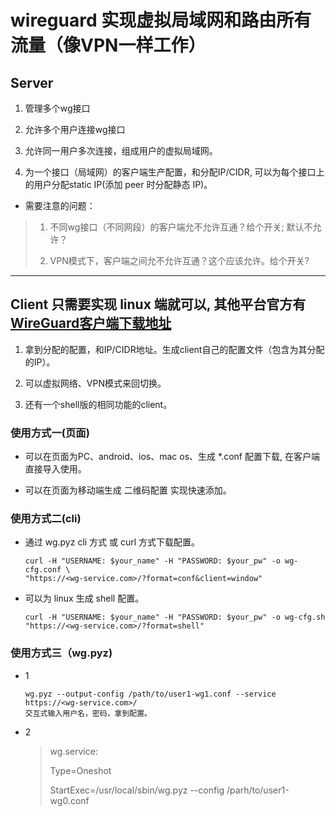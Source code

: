 # wireguard 实现虚拟局域网和路由所有流量（像VPN一样工作）

## Server

1. 管理多个wg接口

2. 允许多个用户连接wg接口

3. 允许同一用户多次连接，组成用户的虚拟局域网。

4. 为一个接口（局域网）的客户端生产配置，和分配IP/CIDR, 可以为每个接口上的用户分配static IP(添加 peer 时分配静态 IP)。

- 需要注意的问题：

>1) 不同wg接口（不同网段）的客户端允不允许互通？给个开关; 默认不允许？
>
>2) VPN模式下，客户端之间允不允许互通？这个应该允许。给个开关?
>
---

## Client 只需要实现 linux 端就可以, 其他平台官方有[WireGuard客户端下载地址](https://www.wireguard.com/install/)

1. 拿到分配的配置，和IP/CIDR地址。生成client自己的配置文件（包含为其分配的IP）。

2. 可以虚拟网络、VPN模式来回切换。

3. 还有一个shell版的相同功能的client。

### 使用方式一(页面)

- 可以在页面为PC、android、ios、mac os、生成 *.conf 配置下载, 在客户端直接导入使用。

- 可以在页面为移动端生成 二维码配置 实现快速添加。

### 使用方式二(cli)

- 通过 wg.pyz cli 方式 或 curl 方式下载配置。

    ```shell
    curl -H "USERNAME: $your_name" -H "PASSWORD: $your_pw" -o wg-cfg.conf \
    "https://<wg-service.com>/?format=conf&client=window"
    ```

- 可以为 linux 生成 shell 配置。

    ```shell
    curl -H "USERNAME: $your_name" -H "PASSWORD: $your_pw" -o wg-cfg.sh "https://<wg-service.com>/?format=shell"
    ```

### 使用方式三（wg.pyz)

- 1

    ```shell
    wg.pyz --output-config /path/to/user1-wg1.conf --service https://<wg-service.com>/
    交互式输入用户名，密码，拿到配置。
    ```

- 2

    >wg.service:
    >
    >Type=Oneshot
    >
    >StartExec=/usr/local/sbin/wg.pyz --config /parh/to/user1-wg0.conf
